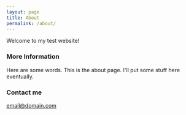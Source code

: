 ```yaml
---
layout: page
title: About
permalink: /about/
---
```


Welcome to my test website!

### More Information

Here are some words. This is the about page. I'll put some stuff here eventually.

### Contact me

[email@domain.com](mailto:email@domain.com)
